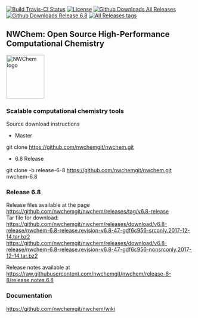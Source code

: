  



[![Build Travis-CI Status](https://img.shields.io/travis/nwchemgit/nwchem.svg)](https://travis-ci.org/nwchemgit/nwchem/builds)
[![License](https://img.shields.io/badge/license-ECL2-blue.svg)](https://raw.githubusercontent.com/nwchemgit/nwchem/master/LICENSE.md)
[![Github Downloads All Releases](https://img.shields.io/github/downloads/nwchemgit/nwchem/total.svg)](https://github.com/nwchemgit/nwchem/releases)
[![Github Downloads Release 6.8](https://img.shields.io/github/downloads/nwchemgit/nwchem/v6.8-release/total.svg)](https://github.com/nwchemgit/nwchem/releases/tag/v6.8-release)
[![All Releases tags](https://img.shields.io/github/release/nwchemgit/nwchem/all.svg)](https://github.com/nwchemgit/nwchem/releases)  
 
## NWChem: Open Source High-Performance Computational Chemistry
<img alt="NWChem logo" src="https://raw.githubusercontent.com/nwchemgit/nwchem/master/contrib/git.nwchem/MS3_logo_cropped.png" align=middle width="102pt" height="117pt"/>  

### Scalable computational chemistry tools


Source download instructions

* Master

git clone https://github.com/nwchemgit/nwchem.git

* 6.8 Release

git clone  -b release-6-8 https://github.com/nwchemgit/nwchem.git nwchem-6.8

### Release 6.8

Release files available at the page  
https://github.com/nwchemgit/nwchem/releases/tag/v6.8-release  
Tar file for download:  
https://github.com/nwchemgit/nwchem/releases/download/v6.8-release/nwchem-6.8-release.revision-v6.8-47-gdf6c956-srconly.2017-12-14.tar.bz2  
https://github.com/nwchemgit/nwchem/releases/download/v6.8-release/nwchem-6.8-release.revision-v6.8-47-gdf6c956-nonsrconly.2017-12-14.tar.bz2  

Release notes available at  
https://raw.githubusercontent.com/nwchemgit/nwchem/release-6-8/release.notes.6.8

### Documentation
https://github.com/nwchemgit/nwchem/wiki
